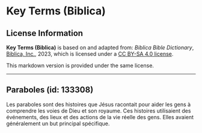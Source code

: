 # Key Terms (Biblica)

## License Information

**Key Terms (Biblica)** is based on and adapted from: _Biblica Bible Dictionary_, [Biblica, Inc.](https://www.biblica.com/), 2023, which is licensed under a [CC BY-SA 4.0 license](https://creativecommons.org/licenses/by-sa/4.0/legalcode.en).

This markdown version is provided under the same license.



--------------------------------

## Paraboles (id: 133308)

Les paraboles sont des histoires que Jésus racontait pour aider les gens à comprendre les voies de Dieu et son royaume. Ces histoires utilisaient des événements, des lieux et des actions de la vie réelle des gens. Elles avaient généralement un but principal spécifique.


